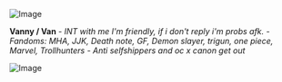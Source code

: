 ![Image](https://github.com/user-attachments/assets/df4527fb-8258-49e7-8f0d-2edd0c13964f)

**Vanny / Van** 
_- INT with me I'm friendly, if i don't reply i'm probs afk._ 
_- Fandoms: MHA, JJK, Death note, GF, Demon slayer, trigun, one piece, Marvel, Trollhunters_
_- Anti selfshippers and oc x canon get out_

![Image](https://github.com/user-attachments/assets/fe356531-0de9-4c77-9196-4f30b9ac85ee)
